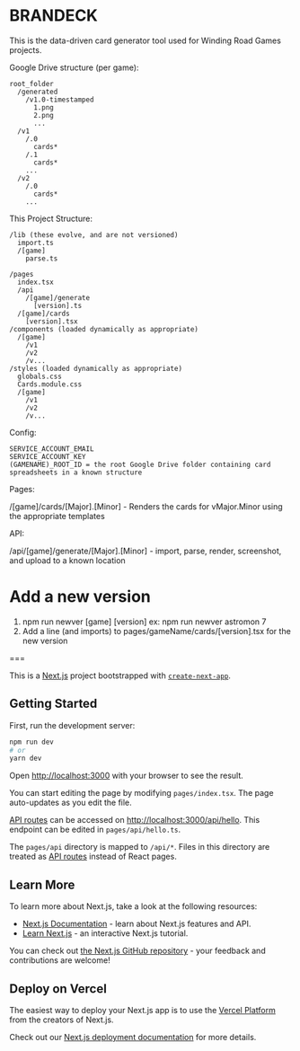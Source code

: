 # BRANDECK

This is the data-driven card generator tool used for Winding Road Games projects.

Google Drive structure (per game):
```
root_folder
  /generated
    /v1.0-timestamped
      1.png
      2.png
      ...
  /v1
    /.0
      cards*
    /.1
      cards*
    ...
  /v2
    /.0
      cards*
    ...
```
This Project Structure:
```
/lib (these evolve, and are not versioned)
  import.ts
  /[game]
    parse.ts

/pages
  index.tsx
  /api
    /[game]/generate
      [version].ts
  /[game]/cards
    [version].tsx
/components (loaded dynamically as appropriate)
  /[game]
    /v1
    /v2
    /v...
/styles (loaded dynamically as appropriate)
  globals.css
  Cards.module.css
  /[game]
    /v1
    /v2
    /v...
```
Config:
```
SERVICE_ACCOUNT_EMAIL
SERVICE_ACCOUNT_KEY
(GAMENAME)_ROOT_ID = the root Google Drive folder containing card spreadsheets in a known structure
```
Pages:

/[game]/cards/[Major].[Minor] - Renders the cards for vMajor.Minor using the appropriate templates

API:

/api/[game]/generate/[Major].[Minor] - import, parse, render, screenshot, and upload to a known location

# Add a new version

1. npm run newver [game] [version] 
  ex: npm run newver astromon 7
2. Add a line (and imports) to pages/gameName/cards/[version].tsx for the new version

===

This is a [Next.js](https://nextjs.org/) project bootstrapped with [`create-next-app`](https://github.com/vercel/next.js/tree/canary/packages/create-next-app).

## Getting Started

First, run the development server:

```bash
npm run dev
# or
yarn dev
```

Open [http://localhost:3000](http://localhost:3000) with your browser to see the result.

You can start editing the page by modifying `pages/index.tsx`. The page auto-updates as you edit the file.

[API routes](https://nextjs.org/docs/api-routes/introduction) can be accessed on [http://localhost:3000/api/hello](http://localhost:3000/api/hello). This endpoint can be edited in `pages/api/hello.ts`.

The `pages/api` directory is mapped to `/api/*`. Files in this directory are treated as [API routes](https://nextjs.org/docs/api-routes/introduction) instead of React pages.

## Learn More

To learn more about Next.js, take a look at the following resources:

- [Next.js Documentation](https://nextjs.org/docs) - learn about Next.js features and API.
- [Learn Next.js](https://nextjs.org/learn) - an interactive Next.js tutorial.

You can check out [the Next.js GitHub repository](https://github.com/vercel/next.js/) - your feedback and contributions are welcome!

## Deploy on Vercel

The easiest way to deploy your Next.js app is to use the [Vercel Platform](https://vercel.com/new?utm_medium=default-template&filter=next.js&utm_source=create-next-app&utm_campaign=create-next-app-readme) from the creators of Next.js.

Check out our [Next.js deployment documentation](https://nextjs.org/docs/deployment) for more details.
